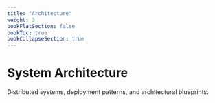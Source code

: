 ```yaml
---
title: "Architecture"
weight: 3
bookFlatSection: false
bookToc: true
bookCollapseSection: true
---
```


# System Architecture

Distributed systems, deployment patterns, and architectural blueprints.